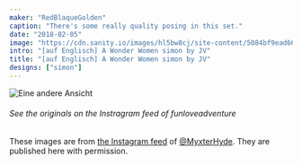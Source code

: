 ```yaml
---
maker: "RedBlaqueGolden"
caption: "There's some really quality posing in this set."
date: "2018-02-05"
image: "https://cdn.sanity.io/images/hl5bw8cj/site-content/5084bf9ead668c3ddd3a8ff4fd9a9ea4866d3d1a-1080x1080.jpg"
intro: "[auf Englisch] A Wonder Women simon by JV"
title: "[auf Englisch] A Wonder Women simon by JV"
designs: ["simon"]
---
```


![Eine andere Ansicht](https://posts.freesewing.org/uploads/wonder_woman_simon_view2_a8f4c2e951.jpg "Eine andere Ansicht")

<Note>

###### See the originals on the Instragram feed of funloveadventure

These images are from 
[the Instagram feed](https://www.instagram.com/myxterhyde/)
of [@MyxterHyde](/users/MyxterHyde).
They are published here with permission.

</Note>
